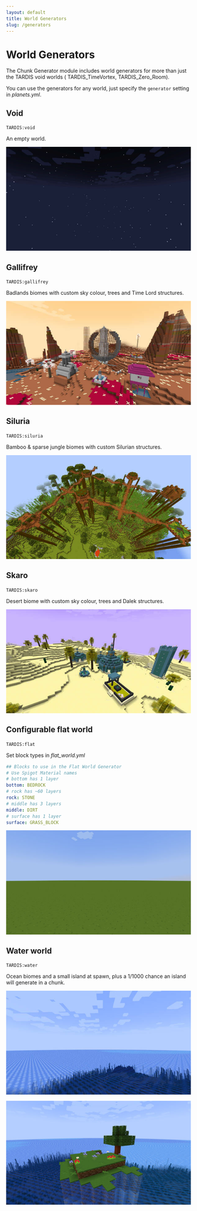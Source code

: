 ```yaml
---
layout: default
title: World Generators
slug: /generators
---
```


# World Generators

The Chunk Generator module includes world generators for more than just the TARDIS void worlds (
TARDIS_TimeVortex, TARDIS_Zero_Room).

You can use the generators for any world, just specify the `generator` setting in _planets.yml_.

## Void

`TARDIS:void`

An empty world.

![Void world](/images/docs/void_world.jpg)

## Gallifrey

`TARDIS:gallifrey`

Badlands biomes with custom sky colour, trees and Time Lord structures.

![Gallifrey world](/images/docs/gallifrey.jpg)

## Siluria

`TARDIS:siluria`

Bamboo & sparse jungle biomes with custom Silurian structures.

![Siluria world](/images/docs/siluria.jpg)

## Skaro

`TARDIS:skaro`

Desert biome with custom sky colour, trees and Dalek structures.

![Skaro world](/images/docs/skaro.jpg)

## Configurable flat world

`TARDIS:flat`

Set block types in _flat\_world.yml_

```yaml title="/plugins/TARDIS/flat_world.yml"
## Blocks to use in the Flat World Generator
# Use Spigot Material names
# bottom has 1 layer
bottom: BEDROCK
# rock has ~60 layers
rock: STONE
# middle has 3 layers
middle: DIRT
# surface has 1 layer
surface: GRASS_BLOCK
```

![Flat world](/images/docs/flat_world.jpg)

## Water world

`TARDIS:water`

Ocean biomes and a small island at spawn, plus a 1/1000 chance an island will generate in a chunk.

![Water world](/images/docs/water_world_1.jpg)

![Water world](/images/docs/water_world_2.jpg)
